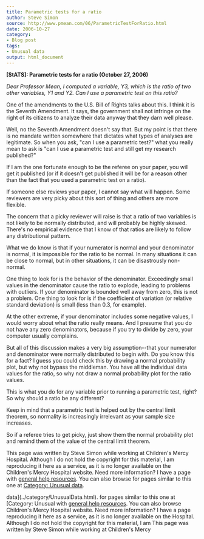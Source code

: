 ```yaml
---
title: Parametric tests for a ratio
author: Steve Simon
source: http://www.pmean.com/06/ParametricTestForRatio.html
date: 2006-10-27
category:
- Blog post
tags:
- Unusual data
output: html_document
---
```

**[StATS]: Parametric tests for a ratio (October 27,
2006)**

*Dear Professor Mean, I computed a variable, Y3, which is the ratio of
two other variables, Y1 and Y2. Can I use a parametric test on this
ratio?*

One of the amendments to the U.S. Bill of Rights talks about this. I
think it is the Seventh Amendment. It says, the government shall not
infringe on the right of its citizens to analyze their data anyway that
they darn well please.

Well, no the Seventh Amendment doesn\'t say that. But my point is that
there is no mandate written somewhere that dictates what types of
analyses are legitimate. So when you ask, \"can I use a parametric
test?\" what you really mean to ask is \"can I use a parametric test and
still get my research published?\"

If I am the one fortunate enough to be the referee on your paper, you
will get it published (or if it doesn\'t get published it will be for a
reason other than the fact that you used a parametric test on a ratio).

If someone else reviews your paper, I cannot say what will happen. Some
reviewers are very picky about this sort of thing and others are more
flexible.

The concern that a picky reviewer will raise is that a ratio of two
variables is not likely to be normally distributed, and will probably be
highly skewed. There\'s no empirical evidence that I know of that ratios
are likely to follow any distributional pattern.

What we do know is that if your numerator is normal and your denominator
is normal, it is impossible for the ratio to be normal. In many
situations it can be close to normal, but in other situations, it can be
disastrously non-normal.

One thing to look for is the behavior of the denominator. Exceedingly
small values in the denominator cause the ratio to explode, leading to
problems with outliers. If your denominator is bounded well away from
zero, this is not a problem. One thing to look for is if the coefficient
of variation (or relative standard deviation) is small (less than 0.3,
for example).

At the other extreme, if your denominator includes some negative values,
I would worry about what the ratio really means. And I presume that you
do not have any zero denominators, because if you try to divide by zero,
your computer usually complains.

But all of this discussion makes a very big assumption\--that your
numerator and denominator were normally distributed to begin with. Do
you know this for a fact? I guess you could check this by drawing a
normal probability plot, but why not bypass the middleman. You have all
the individual data values for the ratio, so why not draw a normal
probability plot for the ratio values.

This is what you do for any variable prior to running a parametric test,
right? So why should a ratio be any different?

Keep in mind that a parametric test is helped out by the central limit
theorem, so normality is increasingly irrelevant as your sample size
increases.

So if a referee tries to get picky, just show them the normal
probability plot and remind them of the value of the central limit
theorem.

This page was written by Steve Simon while working at Children\'s Mercy
Hospital. Although I do not hold the copyright for this material, I am
reproducing it here as a service, as it is no longer available on the
Children\'s Mercy Hospital website. Need more information? I have a page
with [general help resources](../GeneralHelp.html). You can also browse
for pages similar to this one at [Category: Unusual
data](../category/UnusualData.html).
<!---More--->
data](../category/UnusualData.html).
for pages similar to this one at [Category: Unusual
with [general help resources](../GeneralHelp.html). You can also browse
Children\'s Mercy Hospital website. Need more information? I have a page
reproducing it here as a service, as it is no longer available on the
Hospital. Although I do not hold the copyright for this material, I am
This page was written by Steve Simon while working at Children\'s Mercy

<!---Do not use
**[StATS]: Parametric tests for a ratio (October 27,
This page was written by Steve Simon while working at Children\'s Mercy
Hospital. Although I do not hold the copyright for this material, I am
reproducing it here as a service, as it is no longer available on the
Children\'s Mercy Hospital website. Need more information? I have a page
with [general help resources](../GeneralHelp.html). You can also browse
for pages similar to this one at [Category: Unusual
data](../category/UnusualData.html).
--->

